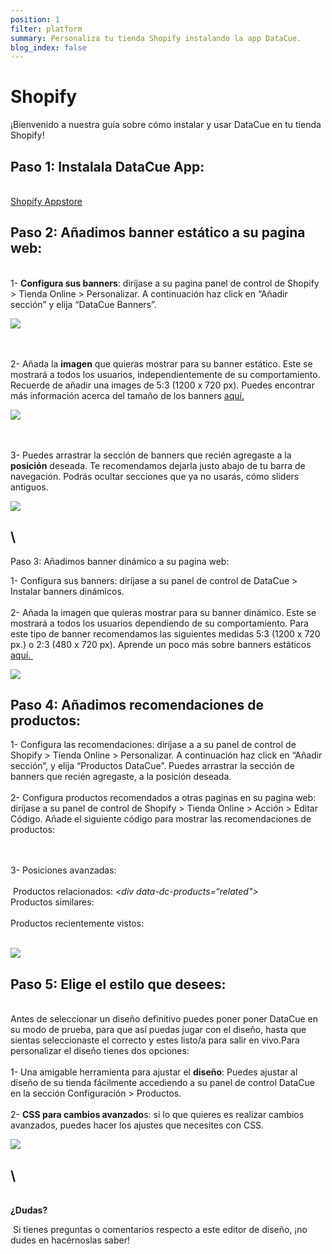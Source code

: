 ```yaml
---
position: 1
filter: platform
summary: Personaliza tu tienda Shopify instalando la app DataCue.
blog_index: false
---
```

# Shopify

¡Bienvenido a nuestra guía sobre cómo instalar y usar DataCue en tu tienda Shopify!

## Paso 1: Instalala DataCue App:

\
[Shopify Appstore](https://apps.shopify.com/datacue)

## Paso 2: Añadimos banner estático a su pagina web:  

\
1- **Configura sus banners**: diríjase a su pagina panel de control de Shopify > Tienda Online > Personalizar. A continuación haz click en “Añadir sección” y elija “DataCue Banners”. 

![](/media/1.png)

\
\
2- Añada la **imagen** que quieras mostrar para su banner estático. Este se mostrará a todos los usuarios, independientemente de su comportamiento. Recuerde de añadir una images de 5:3 (1200 x 720 px). Puedes encontrar más información acerca del tamaño de los banners [aquí.](https://help.datacue.co/es/guide/banners.html) 

![](/media/2.png)

\
\
3- Puedes arrastrar la sección de banners que recién agregaste a la **posición** deseada. Te recomendamos dejarla justo abajo de tu barra de navegación. Podrás ocultar secciones que ya no usarás, cómo sliders antiguos.  

![](/media/3.gif)

## \
Paso 3: Añadimos banner dinámico a su pagina web:

1- Configura sus banners: diríjase a su panel de control de DataCue > Instalar banners dinámicos.   \
\
2- Añada la imagen que quieras mostrar para su banner dinámico. Este se mostrará a todos los usuarios dependiendo de su comportamiento. Para este tipo de banner recomendamos las siguientes medidas 5:3 (1200 x 720 px.) o 2:3 (480 x 720 px). Aprende un poco más sobre banners estáticos [aquí. ](https://help.datacue.co/es/guide/banners.html)

![](/media/4.png)



## Paso 4: Añadimos recomendaciones de productos: 

1- Configura las recomendaciones: diríjase a a su panel de control de Shopify > Tienda Online > Personalizar. A continuación haz click en “Añadir sección”, y elija “Productos DataCue”. Puedes arrastrar la sección de banners que recién agregaste, a la posición deseada. \
\
2- Configura productos recomendados a otras paginas en su pagina web: diríjase a su panel de control de Shopify > Tienda Online > Acción > Editar Código. Añade el siguiente código para mostrar las recomendaciones de productos: *<div data-dc-products></div>*  \
\
3- Posiciones avanzadas:   \
\
 Productos relacionados: *<div data-dc-products=“related"></div>*  \
Productos similares: <div data-dc-products="similar"></div>\
Productos recientemente vistos: *<div data-dc-products="recent"></div>* 

![](/media/5.png)



## Paso 5: Elige el **estilo** que desees: 

\
Antes de seleccionar un diseño definitivo puedes poner poner DataCue en su modo de prueba, para que así puedas jugar con el diseño, hasta que sientas seleccionaste el correcto y estes listo/a para salir en vivo.Para personalizar el diseño tienes dos opciones:  \
\
1- Una amigable herramienta para ajustar el **diseño**: Puedes ajustar al diseño de su tienda fácilmente accediendo a su panel de control DataCue en la sección Configuración > Productos.  \
\
2- **CSS para cambios avanzado**s: si lo que quieres es realizar cambios avanzados, puedes hacer los ajustes que necesites con CSS.

![](/media/6.png)

## \
\
**¿Dudas?**   

 Si tienes preguntas o comentarios respecto a este editor de diseño, ¡no dudes en hacérnoslas saber!